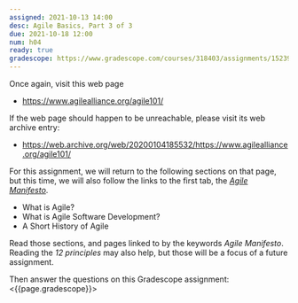 ```yaml
---
assigned: 2021-10-13 14:00
desc: Agile Basics, Part 3 of 3
due: 2021-10-18 12:00
num: h04
ready: true
gradescope: https://www.gradescope.com/courses/318403/assignments/1523989
---
```


<div style="display:none;">https://ucsb-cs148.github.io/s21/hwk/h04/</div>

Once again, visit this web page

* <https://www.agilealliance.org/agile101/>

If the web page should happen to be unreachable, please visit its web archive entry:

* https://web.archive.org/web/20200104185532/https://www.agilealliance.org/agile101/

For this assignment, we will return to the following sections on that page, but this time, we will also follow the links to
the first tab, the  [*Agile Manifesto*](https://www.agilealliance.org/agile101/the-agile-manifesto/).

* What is Agile?
* What is Agile Software Development?
* A Short History of Agile

Read those sections, and pages linked to by the keywords *Agile Manifesto*.  Reading the *12 principles* may also help, but those will be a focus of a future assignment.

Then answer the questions on this Gradescope assignment: <{{page.gradescope}}>
